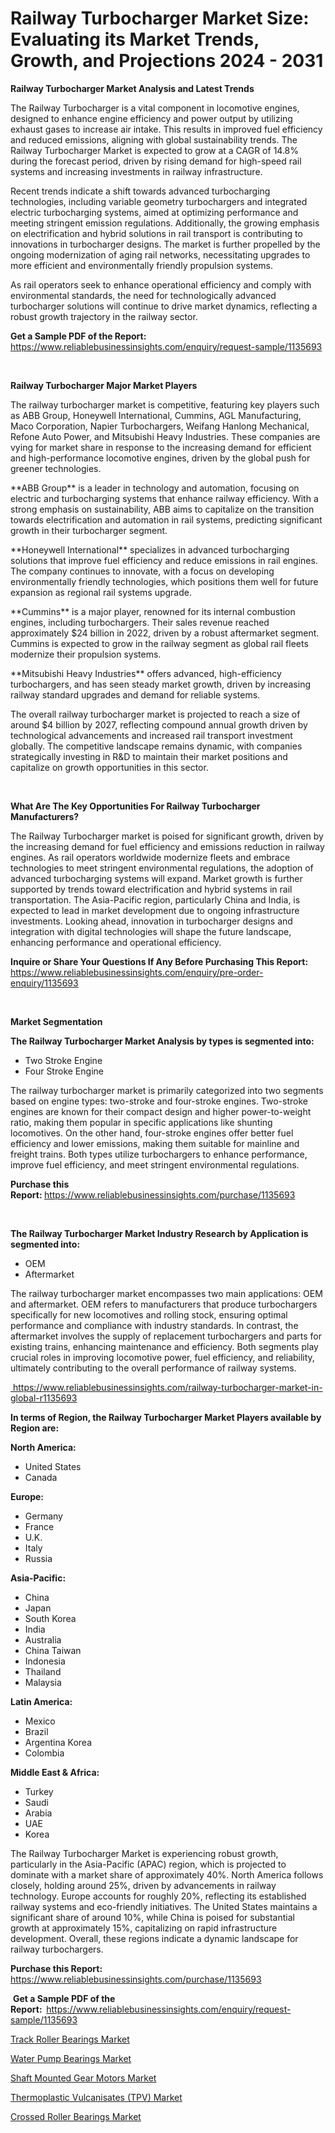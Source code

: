 <p><h1>Railway Turbocharger Market Size: Evaluating its Market Trends, Growth, and Projections 2024 - 2031</h1></p><p><strong>Railway Turbocharger Market Analysis and Latest Trends</strong></p>
<p><p>The Railway Turbocharger is a vital component in locomotive engines, designed to enhance engine efficiency and power output by utilizing exhaust gases to increase air intake. This results in improved fuel efficiency and reduced emissions, aligning with global sustainability trends. The Railway Turbocharger Market is expected to grow at a CAGR of 14.8% during the forecast period, driven by rising demand for high-speed rail systems and increasing investments in railway infrastructure.</p><p>Recent trends indicate a shift towards advanced turbocharging technologies, including variable geometry turbochargers and integrated electric turbocharging systems, aimed at optimizing performance and meeting stringent emission regulations. Additionally, the growing emphasis on electrification and hybrid solutions in rail transport is contributing to innovations in turbocharger designs. The market is further propelled by the ongoing modernization of aging rail networks, necessitating upgrades to more efficient and environmentally friendly propulsion systems. </p><p>As rail operators seek to enhance operational efficiency and comply with environmental standards, the need for technologically advanced turbocharger solutions will continue to drive market dynamics, reflecting a robust growth trajectory in the railway sector.</p></p>
<p><strong>Get a Sample PDF of the Report:&nbsp;</strong> <a href="https://www.reliablebusinessinsights.com/enquiry/request-sample/1135693?utm_campaign=1950&utm_medium=2&utm_source=Github&utm_content=ia&utm_term=20122024&utm_id=railway-turbocharger">https://www.reliablebusinessinsights.com/enquiry/request-sample/1135693</a></p>
<p>&nbsp;</p>
<p><strong>Railway Turbocharger Major Market Players</strong></p>
<p><p>The railway turbocharger market is competitive, featuring key players such as ABB Group, Honeywell International, Cummins, AGL Manufacturing, Maco Corporation, Napier Turbochargers, Weifang Hanlong Mechanical, Refone Auto Power, and Mitsubishi Heavy Industries. These companies are vying for market share in response to the increasing demand for efficient and high-performance locomotive engines, driven by the global push for greener technologies.</p><p>**ABB Group** is a leader in technology and automation, focusing on electric and turbocharging systems that enhance railway efficiency. With a strong emphasis on sustainability, ABB aims to capitalize on the transition towards electrification and automation in rail systems, predicting significant growth in their turbocharger segment.</p><p>**Honeywell International** specializes in advanced turbocharging solutions that improve fuel efficiency and reduce emissions in rail engines. The company continues to innovate, with a focus on developing environmentally friendly technologies, which positions them well for future expansion as regional rail systems upgrade.</p><p>**Cummins** is a major player, renowned for its internal combustion engines, including turbochargers. Their sales revenue reached approximately $24 billion in 2022, driven by a robust aftermarket segment. Cummins is expected to grow in the railway segment as global rail fleets modernize their propulsion systems.</p><p>**Mitsubishi Heavy Industries** offers advanced, high-efficiency turbochargers, and has seen steady market growth, driven by increasing railway standard upgrades and demand for reliable systems.</p><p>The overall railway turbocharger market is projected to reach a size of around $4 billion by 2027, reflecting compound annual growth driven by technological advancements and increased rail transport investment globally. The competitive landscape remains dynamic, with companies strategically investing in R&D to maintain their market positions and capitalize on growth opportunities in this sector.</p></p>
<p>&nbsp;</p>
<p><strong>What Are The Key Opportunities For Railway Turbocharger Manufacturers?</strong></p>
<p><p>The Railway Turbocharger market is poised for significant growth, driven by the increasing demand for fuel efficiency and emissions reduction in railway engines. As rail operators worldwide modernize fleets and embrace technologies to meet stringent environmental regulations, the adoption of advanced turbocharging systems will expand. Market growth is further supported by trends toward electrification and hybrid systems in rail transportation. The Asia-Pacific region, particularly China and India, is expected to lead in market development due to ongoing infrastructure investments. Looking ahead, innovation in turbocharger designs and integration with digital technologies will shape the future landscape, enhancing performance and operational efficiency.</p></p>
<p><strong>Inquire or Share Your Questions If Any Before Purchasing This Report:</strong> <a href="https://www.reliablebusinessinsights.com/enquiry/pre-order-enquiry/1135693?utm_campaign=1950&utm_medium=2&utm_source=Github&utm_content=ia&utm_term=20122024&utm_id=railway-turbocharger">https://www.reliablebusinessinsights.com/enquiry/pre-order-enquiry/1135693</a></p>
<p>&nbsp;</p>
<p><strong>Market Segmentation</strong></p>
<p><strong>The Railway Turbocharger Market Analysis by types is segmented into:</strong></p>
<p><ul><li>Two Stroke Engine</li><li>Four Stroke Engine</li></ul></p>
<p><p>The railway turbocharger market is primarily categorized into two segments based on engine types: two-stroke and four-stroke engines. Two-stroke engines are known for their compact design and higher power-to-weight ratio, making them popular in specific applications like shunting locomotives. On the other hand, four-stroke engines offer better fuel efficiency and lower emissions, making them suitable for mainline and freight trains. Both types utilize turbochargers to enhance performance, improve fuel efficiency, and meet stringent environmental regulations.</p></p>
<p><strong>Purchase this Report:&nbsp;</strong><a href="https://www.reliablebusinessinsights.com/purchase/1135693?utm_campaign=1950&utm_medium=2&utm_source=Github&utm_content=ia&utm_term=20122024&utm_id=railway-turbocharger">https://www.reliablebusinessinsights.com/purchase/1135693</a></p>
<p>&nbsp;</p>
<p><strong>The Railway Turbocharger Market Industry Research by Application is segmented into:</strong></p>
<p><ul><li>OEM</li><li>Aftermarket</li></ul></p>
<p><p>The railway turbocharger market encompasses two main applications: OEM and aftermarket. OEM refers to manufacturers that produce turbochargers specifically for new locomotives and rolling stock, ensuring optimal performance and compliance with industry standards. In contrast, the aftermarket involves the supply of replacement turbochargers and parts for existing trains, enhancing maintenance and efficiency. Both segments play crucial roles in improving locomotive power, fuel efficiency, and reliability, ultimately contributing to the overall performance of railway systems.</p></p>
<p><a href="https://www.reliablebusinessinsights.com/railway-turbocharger-market-in-global-r1135693?utm_campaign=1950&utm_medium=2&utm_source=Github&utm_content=ia&utm_term=20122024&utm_id=railway-turbocharger">&nbsp;https://www.reliablebusinessinsights.com/railway-turbocharger-market-in-global-r1135693</a></p>
<p><strong>In terms of Region, the Railway Turbocharger Market Players available by Region are:</strong></p>
<p>
    <p> <strong> North America: </strong>
        <ul>
            <li>United States</li>
            <li>Canada</li>
        </ul>
        </p> 
    <p> <strong> Europe: </strong>
        <ul>
            <li>Germany</li>
            <li>France</li>
            <li>U.K.</li>
            <li>Italy</li>
            <li>Russia</li>
        </ul>
        </p> 
    <p> <strong> Asia-Pacific: </strong>
        <ul>
            <li>China</li>
            <li>Japan</li>
            <li>South Korea</li>
            <li>India</li>
            <li>Australia</li>
            <li>China Taiwan</li>
            <li>Indonesia</li>
            <li>Thailand</li>
            <li>Malaysia</li>
        </ul>
        </p> 
    <p> <strong> Latin America: </strong>
        <ul>
            <li>Mexico</li>
            <li>Brazil</li>
            <li>Argentina Korea</li>
            <li>Colombia</li>
        </ul>
        </p> 
    <p> <strong> Middle East & Africa: </strong>
        <ul>
            <li>Turkey</li>
            <li>Saudi</li>
            <li>Arabia</li>
            <li>UAE</li>
            <li>Korea</li>
        </ul>
    </p>
    </p>
<p><p>The Railway Turbocharger Market is experiencing robust growth, particularly in the Asia-Pacific (APAC) region, which is projected to dominate with a market share of approximately 40%. North America follows closely, holding around 25%, driven by advancements in railway technology. Europe accounts for roughly 20%, reflecting its established railway systems and eco-friendly initiatives. The United States maintains a significant share of around 10%, while China is poised for substantial growth at approximately 15%, capitalizing on rapid infrastructure development. Overall, these regions indicate a dynamic landscape for railway turbochargers.</p></p>
<p><strong>Purchase this Report: </strong><a href="https://www.reliablebusinessinsights.com/purchase/1135693?utm_campaign=1950&utm_medium=2&utm_source=Github&utm_content=ia&utm_term=20122024&utm_id=railway-turbocharger">https://www.reliablebusinessinsights.com/purchase/1135693</a></p>
<p>&nbsp;<strong>Get a Sample PDF of the Report:&nbsp;&nbsp;</strong><a href="https://www.reliablebusinessinsights.com/enquiry/request-sample/1135693?utm_campaign=1950&utm_medium=2&utm_source=Github&utm_content=ia&utm_term=20122024&utm_id=railway-turbocharger">https://www.reliablebusinessinsights.com/enquiry/request-sample/1135693</a></p>
<p><strong></strong></p>
<p><p><a href="https://www.linkedin.com/pulse/data-global-track-roller-bearings-markets-share-size-growth-rsx0e?utm_campaign=1950&utm_medium=2&utm_source=Github&utm_content=ia&utm_term=20122024&utm_id=railway-turbocharger">Track Roller Bearings Market</a></p><p><a href="https://www.linkedin.com/pulse/water-pump-bearings-market-analysis-witch-focus-key-drivers-pbage?utm_campaign=1950&utm_medium=2&utm_source=Github&utm_content=ia&utm_term=20122024&utm_id=railway-turbocharger">Water Pump Bearings Market</a></p><p><a href="https://www.linkedin.com/pulse/shaft-mounted-gear-motors-market-expansion-from-2024-2031-tbi1e?utm_campaign=1950&utm_medium=2&utm_source=Github&utm_content=ia&utm_term=20122024&utm_id=railway-turbocharger">Shaft Mounted Gear Motors Market</a></p><p><a href="https://github.com/lindaopodray/Market-Research-Report-List-1/blob/main/thermoplastic-vulcanisates-tpv-market.md?utm_campaign=1950&utm_medium=2&utm_source=Github&utm_content=ia&utm_term=20122024&utm_id=railway-turbocharger">Thermoplastic Vulcanisates (TPV) Market</a></p><p><a href="https://www.linkedin.com/pulse/in-depth-crossed-roller-bearings-market-analysis-expansion-rmxie?utm_campaign=1950&utm_medium=2&utm_source=Github&utm_content=ia&utm_term=20122024&utm_id=railway-turbocharger">Crossed Roller Bearings Market</a></p></p>
